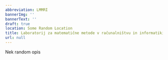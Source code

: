 ```yaml
---
abbreviation: LMMRI
bannerImg: ''
bannerText: ''
draft: true
location: Some Random Location
title: Laboratorij za matematične metode v računalništvu in informatiki
url: null
---
```


Nek random opis